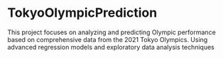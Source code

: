 # TokyoOlympicPrediction
This project focuses on analyzing and predicting Olympic performance based on comprehensive data from the 2021 Tokyo Olympics. Using advanced regression models and exploratory data analysis techniques
